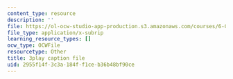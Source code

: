 ```yaml
---
content_type: resource
description: ''
file: https://ol-ocw-studio-app-production.s3.amazonaws.com/courses/6-042j-mathematics-for-computer-science-spring-2015/2955f14f3c3a184ff1ceb36b48bf90ce_WQHOImO0pX0.srt
file_type: application/x-subrip
learning_resource_types: []
ocw_type: OCWFile
resourcetype: Other
title: 3play caption file
uid: 2955f14f-3c3a-184f-f1ce-b36b48bf90ce
---
```

